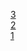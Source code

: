 [3](http://markfinger.org/sketches/3)<br>
[2](http://markfinger.org/sketches/2)<br>
[1](http://markfinger.org/sketches/1)
